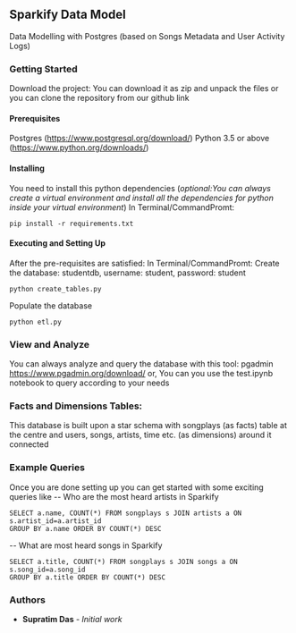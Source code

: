 ## Sparkify Data Model

Data Modelling with Postgres (based on Songs Metadata and User Activity Logs)

### Getting Started
Download the project:
You can download it as zip and unpack the files or you can clone the repository from our github link

#### Prerequisites
Postgres (https://www.postgresql.org/download/)
Python 3.5 or above (https://www.python.org/downloads/)

#### Installing
You need to install this python dependencies (*optional:You can always create a virtual environment and install all the dependencies for python inside your virtual environment*)
In Terminal/CommandPromt:
```
pip install -r requirements.txt
```
#### Executing and Setting Up
After the pre-requisites are satisfied:
In Terminal/CommandPromt:
Create the database: studentdb, username: student, password: student
```
python create_tables.py
```
Populate the database
```
python etl.py
```
### View and Analyze
You can always analyze and query the database with this tool: pgadmin https://www.pgadmin.org/download/
or,
You can you use the test.ipynb notebook to query according to your needs

### Facts and Dimensions Tables:
This database is built upon a star schema with songplays (as facts) table at the centre and users, songs, artists, time etc. (as dimensions) around it connected 

### Example Queries
Once you are done setting up you can get started with some exciting queries like
-- Who are the most heard artists in Sparkify
```
SELECT a.name, COUNT(*) FROM songplays s JOIN artists a ON s.artist_id=a.artist_id
GROUP BY a.name ORDER BY COUNT(*) DESC
```

-- What are most heard songs in Sparkify
```
SELECT a.title, COUNT(*) FROM songplays s JOIN songs a ON s.song_id=a.song_id
GROUP BY a.title ORDER BY COUNT(*) DESC
```
### Authors
* **Supratim Das** - *Initial work*
